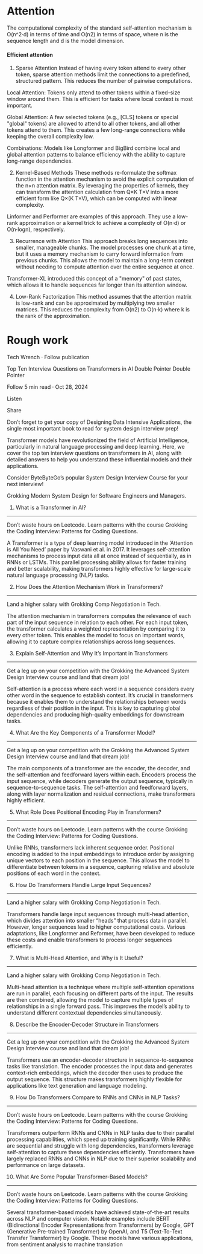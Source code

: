 # Attention
The computational complexity of the standard self-attention mechanism is O(n^2⋅d) in terms of time and O(n2) in terms of space, where n is the sequence length and d is the model dimension.

#### Efficient attention
1. Sparse Attention
Instead of having every token attend to every other token, sparse attention methods limit the connections to a predefined, structured pattern. This reduces the number of pairwise computations.


Local Attention: Tokens only attend to other tokens within a fixed-size window around them. This is efficient for tasks where local context is most important.

Global Attention: A few selected tokens (e.g., [CLS] tokens or special "global" tokens) are allowed to attend to all other tokens, and all other tokens attend to them. This creates a few long-range connections while keeping the overall complexity low.

Combinations: Models like Longformer and BigBird combine local and global attention patterns to balance efficiency with the ability to capture long-range dependencies.

2. Kernel-Based Methods
These methods re-formulate the softmax function in the attention mechanism to avoid the explicit computation of the n×n attention matrix. By leveraging the properties of kernels, they can transform the attention calculation from Q×K T×V into a more efficient form like Q×(K T×V), which can be computed with linear complexity.

Linformer and Performer are examples of this approach. They use a low-rank approximation or a kernel trick to achieve a complexity of O(n⋅d) or O(n⋅logn), respectively.

3. Recurrence with Attention
This approach breaks long sequences into smaller, manageable chunks. The model processes one chunk at a time, but it uses a memory mechanism to carry forward information from previous chunks. This allows the model to maintain a long-term context without needing to compute attention over the entire sequence at once.

Transformer-XL introduced this concept of a "memory" of past states, which allows it to handle sequences far longer than its attention window.

4. Low-Rank Factorization
This method assumes that the attention matrix is low-rank and can be approximated by multiplying two smaller matrices. This reduces the complexity from O(n2) to O(n⋅k) where k is the rank of the approximation.

# Rough work
Tech Wrench
·
Follow publication

Top Ten Interview Questions on Transformers in AI
Double Pointer
Double Pointer


Follow
5 min read
·
Oct 28, 2024

Listen


Share

Don’t forget to get your copy of Designing Data Intensive Applications, the single most important book to read for system design interview prep!

Transformer models have revolutionized the field of Artificial Intelligence, particularly in natural language processing and deep learning. Here, we cover the top ten interview questions on transformers in AI, along with detailed answers to help you understand these influential models and their applications.

Consider ByteByteGo’s popular System Design Interview Course for your next interview!


Grokking Modern System Design for Software Engineers and Managers.
1. What is a Transformer in AI?
_________
Don’t waste hours on Leetcode. Learn patterns with the course Grokking the Coding Interview: Patterns for Coding Questions.

A Transformer is a type of deep learning model introduced in the ‘Attention is All You Need’ paper by Vaswani et al. in 2017. It leverages self-attention mechanisms to process input data all at once instead of sequentially, as in RNNs or LSTMs. This parallel processing ability allows for faster training and better scalability, making transformers highly effective for large-scale natural language processing (NLP) tasks.

2. How Does the Attention Mechanism Work in Transformers?
_________
Land a higher salary with Grokking Comp Negotiation in Tech.

The attention mechanism in transformers computes the relevance of each part of the input sequence in relation to each other. For each input token, the transformer calculates a weighted representation by comparing it to every other token. This enables the model to focus on important words, allowing it to capture complex relationships across long sequences.

3. Explain Self-Attention and Why It’s Important in Transformers
_________
Get a leg up on your competition with the Grokking the Advanced System Design Interview course and land that dream job!

Self-attention is a process where each word in a sequence considers every other word in the sequence to establish context. It’s crucial in transformers because it enables them to understand the relationships between words regardless of their position in the input. This is key to capturing global dependencies and producing high-quality embeddings for downstream tasks.

4. What Are the Key Components of a Transformer Model?
_________
Get a leg up on your competition with the Grokking the Advanced System Design Interview course and land that dream job!

The main components of a transformer are the encoder, the decoder, and the self-attention and feedforward layers within each. Encoders process the input sequence, while decoders generate the output sequence, typically in sequence-to-sequence tasks. The self-attention and feedforward layers, along with layer normalization and residual connections, make transformers highly efficient.

5. What Role Does Positional Encoding Play in Transformers?
_________
Don’t waste hours on Leetcode. Learn patterns with the course Grokking the Coding Interview: Patterns for Coding Questions.

Unlike RNNs, transformers lack inherent sequence order. Positional encoding is added to the input embeddings to introduce order by assigning unique vectors to each position in the sequence. This allows the model to differentiate between tokens in a sequence, capturing relative and absolute positions of each word in the context.

6. How Do Transformers Handle Large Input Sequences?
_________
Land a higher salary with Grokking Comp Negotiation in Tech.

Transformers handle large input sequences through multi-head attention, which divides attention into smaller “heads” that process data in parallel. However, longer sequences lead to higher computational costs. Various adaptations, like Longformer and Reformer, have been developed to reduce these costs and enable transformers to process longer sequences efficiently.

7. What is Multi-Head Attention, and Why is It Useful?
_________
Land a higher salary with Grokking Comp Negotiation in Tech.

Multi-head attention is a technique where multiple self-attention operations are run in parallel, each focusing on different parts of the input. The results are then combined, allowing the model to capture multiple types of relationships in a single forward pass. This improves the model’s ability to understand different contextual dependencies simultaneously.

8. Describe the Encoder-Decoder Structure in Transformers
_________
Get a leg up on your competition with the Grokking the Advanced System Design Interview course and land that dream job!

Transformers use an encoder-decoder structure in sequence-to-sequence tasks like translation. The encoder processes the input data and generates context-rich embeddings, which the decoder then uses to produce the output sequence. This structure makes transformers highly flexible for applications like text generation and language modeling.

9. How Do Transformers Compare to RNNs and CNNs in NLP Tasks?
_________
Don’t waste hours on Leetcode. Learn patterns with the course Grokking the Coding Interview: Patterns for Coding Questions.

Transformers outperform RNNs and CNNs in NLP tasks due to their parallel processing capabilities, which speed up training significantly. While RNNs are sequential and struggle with long dependencies, transformers leverage self-attention to capture these dependencies efficiently. Transformers have largely replaced RNNs and CNNs in NLP due to their superior scalability and performance on large datasets.

10. What Are Some Popular Transformer-Based Models?
_________
Don’t waste hours on Leetcode. Learn patterns with the course Grokking the Coding Interview: Patterns for Coding Questions.

Several transformer-based models have achieved state-of-the-art results across NLP and computer vision. Notable examples include BERT (Bidirectional Encoder Representations from Transformers) by Google, GPT (Generative Pre-trained Transformer) by OpenAI, and T5 (Text-To-Text Transfer Transformer) by Google. These models have various applications, from sentiment analysis to machine translation
